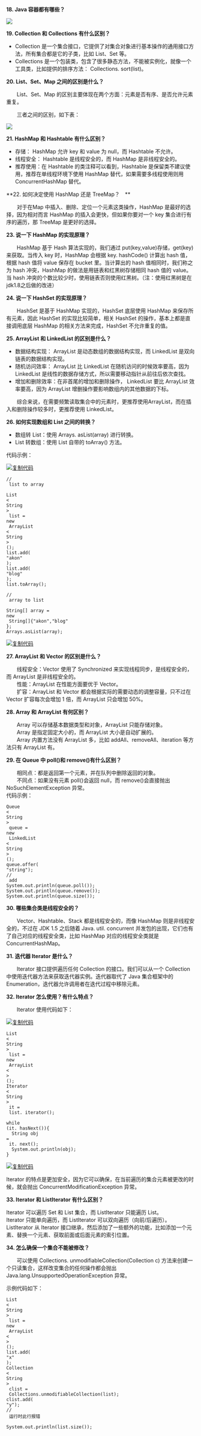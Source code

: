 **18. Java 容器都有哪些？**

![](https://img2018.cnblogs.com/blog/1588033/201904/1588033-20190427105432836-1091486414.png)

**19. Collection 和 Collections 有什么区别？**

* Collection 是一个集合接口，它提供了对集合对象进行基本操作的通用接口方法，所有集合都是它的子类，比如 List、Set 等。
* Collections 是一个包装类，包含了很多静态方法，不能被实例化，就像一个工具类，比如提供的排序方法： Collections. sort\(list\)。

**20. List、Set、Map 之间的区别是什么？**

　　List、Set、Map 的区别主要体现在两个方面：元素是否有序、是否允许元素重复。

　　三者之间的区别，如下表：

![](https://img2018.cnblogs.com/blog/1588033/201904/1588033-20190427105643498-1542742393.png)

**21. HashMap 和 Hashtable 有什么区别？**

* 存储：
  HashMap 允许 key 和 value 为 null，而 Hashtable 不允许。
* 线程安全：
  Hashtable 是线程安全的，而 HashMap 是非线程安全的。
* 推荐使用：在
  Hashtable 的类注释可以看到，Hashtable 是保留类不建议使用，推荐在单线程环境下使用 HashMap 替代，如果需要多线程使用则用 ConcurrentHashMap 替代。

**22. 如何决定使用 HashMap 还是 TreeMap？　**

　　对于在Map 中插入、删除、定位一个元素这类操作，HashMap 是最好的选择，因为相对而言 HashMap 的插入会更快，但如果你要对一个 key 集合进行有序的遍历，那 TreeMap 是更好的选择。

**23. 说一下 HashMap 的实现原理？**

　　HashMap 基于 Hash 算法实现的，我们通过 put\(key,value\)存储，get\(key\)来获取。当传入 key 时，HashMap 会根据 key. hashCode\(\) 计算出 hash 值，根据 hash 值将 value 保存在 bucket 里。当计算出的 hash 值相同时，我们称之为 hash 冲突，HashMap 的做法是用链表和红黑树存储相同 hash 值的 value。当 hash 冲突的个数比较少时，使用链表否则使用红黑树。（注：使用红黑树是在jdk1.8之后做的改进）

**24. 说一下 HashSet 的实现原理？**

　　HashSet 是基于 HashMap 实现的，HashSet 底层使用 HashMap 来保存所有元素，因此 HashSet 的实现比较简单，相关 HashSet 的操作，基本上都是直接调用底层 HashMap 的相关方法来完成，HashSet 不允许重复的值。

**25. ArrayList 和 LinkedList 的区别是什么？**

* 数据结构实现：
  ArrayList 是动态数组的数据结构实现，而 LinkedList 是双向链表的数据结构实现。
* 随机访问效率：
  ArrayList 比 LinkedList 在随机访问的时候效率要高，因为 LinkedList 是线性的数据存储方式，所以需要移动指针从前往后依次查找。
* 增加和删除效率：在非首尾的增加和删除操作，
  LinkedList 要比 ArrayList 效率要高，因为 ArrayList 增删操作要影响数组内的其他数据的下标。

　　综合来说，在需要频繁读取集合中的元素时，更推荐使用ArrayList，而在插入和删除操作较多时，更推荐使用 LinkedList。

**26. 如何实现数组和 List 之间的转换？**

* 数组转
  List：使用 Arrays. asList\(array\) 进行转换。
* List 转数组：使用 List 自带的 toArray\(\) 方法。

代码示例：

[![](https://common.cnblogs.com/images/copycode.gif "复制代码")](javascript:void%280%29;)

```
//
 list to array

List
<
String
>
 list = 
new
 ArrayList
<
String
>
();
list.add(
"akon"
);
list.add(
"blog"
);
list.toArray();

//
 array to list

String[] array = 
new
 String[]{"akon","blog"
};
Arrays.asList(array);
```

[![](https://common.cnblogs.com/images/copycode.gif "复制代码")](javascript:void%280%29;)

**27. ArrayList 和 Vector 的区别是什么？**

　　线程安全：Vector 使用了 Synchronized 来实现线程同步，是线程安全的，而 ArrayList 是非线程安全的。  
　　性能：ArrayList 在性能方面要优于 Vector。  
　　扩容：ArrayList 和 Vector 都会根据实际的需要动态的调整容量，只不过在 Vector 扩容每次会增加 1 倍，而 ArrayList 只会增加 50%。

**28. Array 和 ArrayList 有何区别？**

　　Array 可以存储基本数据类型和对象，ArrayList 只能存储对象。  
　　Array 是指定固定大小的，而 ArrayList 大小是自动扩展的。  
　　Array 内置方法没有 ArrayList 多，比如 addAll、removeAll、iteration 等方法只有 ArrayList 有。

**29. 在 Queue 中 poll\(\)和 remove\(\)有什么区别？**

　　相同点：都是返回第一个元素，并在队列中删除返回的对象。  
　　不同点：如果没有元素 poll\(\)会返回 null，而 remove\(\)会直接抛出 NoSuchElementException 异常。  
代码示例：

```
Queue
<
String
>
 queue = 
new
 LinkedList
<
String
>
();
queue.offer(
"string"); 
//
 add
System.out.println(queue.poll());
System.out.println(queue.remove());
System.out.println(queue.size());
```

**30. 哪些集合类是线程安全的？**

　　Vector、Hashtable、Stack 都是线程安全的，而像 HashMap 则是非线程安全的，不过在 JDK 1.5 之后随着 Java. util. concurrent 并发包的出现，它们也有了自己对应的线程安全类，比如 HashMap 对应的线程安全类就是 ConcurrentHashMap。

**31. 迭代器 Iterator 是什么？**

　　Iterator 接口提供遍历任何 Collection 的接口。我们可以从一个 Collection 中使用迭代器方法来获取迭代器实例。迭代器取代了 Java 集合框架中的 Enumeration，迭代器允许调用者在迭代过程中移除元素。

**32. Iterator 怎么使用？有什么特点？**

　　Iterator 使用代码如下：

[![](https://common.cnblogs.com/images/copycode.gif "复制代码")](javascript:void%280%29;)

```
List
<
String
>
 list = 
new
 ArrayList
<
>
();
Iterator
<
String
>
 it =
 list. iterator();

while
(it. hasNext()){
  String obj 
=
 it. next();
  System.out.println(obj);
}
```

[![](https://common.cnblogs.com/images/copycode.gif "复制代码")](javascript:void%280%29;)

Iterator 的特点是更加安全，因为它可以确保，在当前遍历的集合元素被更改的时候，就会抛出 ConcurrentModificationException 异常。

**33. Iterator 和 ListIterator 有什么区别？**

Iterator 可以遍历 Set 和 List 集合，而 ListIterator 只能遍历 List。  
Iterator 只能单向遍历，而 ListIterator 可以双向遍历（向前/后遍历）。  
ListIterator 从 Iterator 接口继承，然后添加了一些额外的功能，比如添加一个元素、替换一个元素、获取前面或后面元素的索引位置。

**34. 怎么确保一个集合不能被修改？**

　　可以使用 Collections. unmodifiableCollection\(Collection c\) 方法来创建一个只读集合，这样改变集合的任何操作都会抛出 Java.lang.UnsupportedOperationException 异常。

示例代码如下：

```
List
<
String
>
 list = 
new
 ArrayList
<
>
();
list.add(
"x"
);
Collection
<
String
>
 clist =
 Collections.unmodifiableCollection(list);
clist.add(
"y"); 
//
 运行时此行报错

System.out.println(list.size());
```



